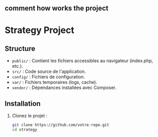 ## comment how works the project
# Strategy Project

## Structure

- `public/` : Contient les fichiers accessibles au navigateur (index.php, etc.).
- `src/` : Code source de l'application.
- `config/` : Fichiers de configuration.
- `var/` : Fichiers temporaires (logs, cache).
- `vendor/` : Dépendances installées avec Composer.

## Installation

1. Clonez le projet :
   ```bash
   git clone https://github.com/votre-repo.git
   cd strategy
